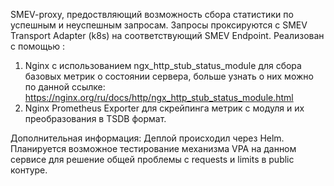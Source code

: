 SMEV-proxy, предоствляющий возможность сбора статистики по успешным и неуспешным запросам. 
Запросы проксируются с SMEV Transport Adapter (k8s) на соответствующий SMEV Endpoint.
Реализован с помощью :
1) Nginx c использованием ngx_http_stub_status_module для сбора базовых метрик о состоянии сервера,
   больше узнать о них можно по данной ссылке: 
https://nginx.org/ru/docs/http/ngx_http_stub_status_module.html
2) Nginx Prometheus Exporter для скрейпинга метрик c модуля и их преобразования в TSDB формат.

Дополнительная информация:
Деплой происходил через Helm. 
Планируется возможное тестирование механизма VPA на данном сервисе для решение общей проблемы с requests и limits
в public контуре.
